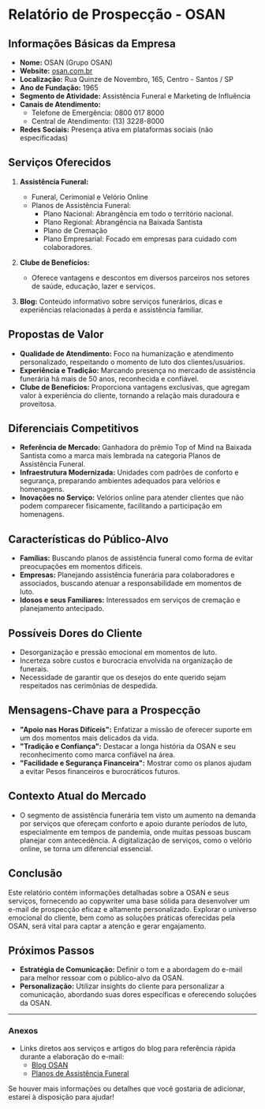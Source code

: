 # Relatório de Prospecção - OSAN

## Informações Básicas da Empresa
- **Nome:** OSAN (Grupo OSAN)
- **Website:** [osan.com.br](https://osan.com.br)
- **Localização:** Rua Quinze de Novembro, 165, Centro - Santos / SP
- **Ano de Fundação:** 1965
- **Segmento de Atividade:** Assistência Funeral e Marketing de Influência
- **Canais de Atendimento:**
  - Telefone de Emergência: 0800 017 8000
  - Central de Atendimento: (13) 3228-8000
- **Redes Sociais:** Presença ativa em plataformas sociais (não especificadas)

## Serviços Oferecidos
1. **Assistência Funeral:**
   - Funeral, Cerimonial e Velório Online
   - Planos de Assistência Funeral:
     - Plano Nacional: Abrangência em todo o território nacional.
     - Plano Regional: Abrangência na Baixada Santista
     - Plano de Cremação
     - Plano Empresarial: Focado em empresas para cuidado com colaboradores.

2. **Clube de Benefícios:**
   - Oferece vantagens e descontos em diversos parceiros nos setores de saúde, educação, lazer e serviços.

3. **Blog:** Conteúdo informativo sobre serviços funerários, dicas e experiências relacionadas à perda e assistência familiar.

## Propostas de Valor
- **Qualidade de Atendimento:** Foco na humanização e atendimento personalizado, respeitando o momento de luto dos clientes/usuários.
- **Experiência e Tradição:** Marcando presença no mercado de assistência funerária há mais de 50 anos, reconhecida e confiável.
- **Clube de Benefícios:** Proporciona vantagens exclusivas, que agregam valor à experiência do cliente, tornando a relação mais duradoura e proveitosa.

## Diferenciais Competitivos
- **Referência de Mercado:** Ganhadora do prêmio Top of Mind na Baixada Santista como a marca mais lembrada na categoria Planos de Assistência Funeral.
- **Infraestrutura Modernizada:** Unidades com padrões de conforto e segurança, preparando ambientes adequados para velórios e homenagens.
- **Inovações no Serviço:** Velórios online para atender clientes que não podem comparecer fisicamente, facilitando a participação em homenagens.

## Características do Público-Alvo
- **Famílias:** Buscando planos de assistência funeral como forma de evitar preocupações em momentos difíceis.
- **Empresas:** Planejando assistência funerária para colaboradores e associados, buscando atenuar a responsabilidade em momentos de luto.
- **Idosos e seus Familiares:** Interessados em serviços de cremação e planejamento antecipado.

## Possíveis Dores do Cliente
- Desorganização e pressão emocional em momentos de luto.
- Incerteza sobre custos e burocracia envolvida na organização de funerais.
- Necessidade de garantir que os desejos do ente querido sejam respeitados nas cerimônias de despedida.

## Mensagens-Chave para a Prospecção
- **"Apoio nas Horas Difíceis":** Enfatizar a missão de oferecer suporte em um dos momentos mais delicados da vida.
- **"Tradição e Confiança":** Destacar a longa história da OSAN e seu reconhecimento como marca confiável na área.
- **"Facilidade e Segurança Financeira":** Mostrar como os planos ajudam a evitar Pesos financeiros e burocráticos futuros.

## Contexto Atual do Mercado
- O segmento de assistência funerária tem visto um aumento na demanda por serviços que ofereçam conforto e apoio durante períodos de luto, especialmente em tempos de pandemia, onde muitas pessoas buscam planejar com antecedência. A digitalização de serviços, como o velório online, se torna um diferencial essencial.

## Conclusão
Este relatório contém informações detalhadas sobre a OSAN e seus serviços, fornecendo ao copywriter uma base sólida para desenvolver um e-mail de prospecção eficaz e altamente personalizado. Explorar o universo emocional do cliente, bem como as soluções práticas oferecidas pela OSAN, será vital para captar a atenção e gerar engajamento.

## Próximos Passos
- **Estratégia de Comunicação:** Definir o tom e a abordagem do e-mail para melhor ressoar com o público-alvo da OSAN.
- **Personalização:** Utilizar insights do cliente para personalizar a comunicação, abordando suas dores específicas e oferecendo soluções da OSAN.

---

### Anexos
- Links diretos aos serviços e artigos do blog para referência rápida durante a elaboração do e-mail:
  - [Blog OSAN](https://osan.com.br/blog/)
  - [Planos de Assistência Funeral](https://osan.com.br/planos/) 

Se houver mais informações ou detalhes que você gostaria de adicionar, estarei à disposição para ajudar!